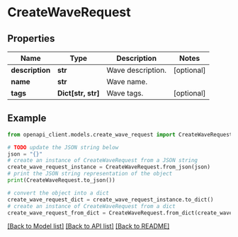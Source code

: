 # CreateWaveRequest


## Properties

Name | Type | Description | Notes
------------ | ------------- | ------------- | -------------
**description** | **str** | Wave description. | [optional] 
**name** | **str** | Wave name. | 
**tags** | **Dict[str, str]** | Wave tags. | [optional] 

## Example

```python
from openapi_client.models.create_wave_request import CreateWaveRequest

# TODO update the JSON string below
json = "{}"
# create an instance of CreateWaveRequest from a JSON string
create_wave_request_instance = CreateWaveRequest.from_json(json)
# print the JSON string representation of the object
print(CreateWaveRequest.to_json())

# convert the object into a dict
create_wave_request_dict = create_wave_request_instance.to_dict()
# create an instance of CreateWaveRequest from a dict
create_wave_request_from_dict = CreateWaveRequest.from_dict(create_wave_request_dict)
```
[[Back to Model list]](../README.md#documentation-for-models) [[Back to API list]](../README.md#documentation-for-api-endpoints) [[Back to README]](../README.md)


